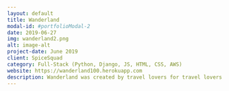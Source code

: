 ```yaml
---
layout: default
title: Wanderland
modal-id: #portfolioModal-2
date: 2019-06-27
img: wanderland2.png
alt: image-alt
project-date: June 2019
client: SpiceSquad
category: Full-Stack (Python, Django, JS, HTML, CSS, AWS)
website: https://wanderland100.herokuapp.com
description: Wanderland was created by travel lovers for travel lovers. According to a study by Applied Research in Quality of Life, the best part of a vacation isn't the actual vacation, but the planning of it. With Wanderland, you can experience endless happiness because you can use it as a goal visualizer as well as a tool to keep you on track.
---
```

